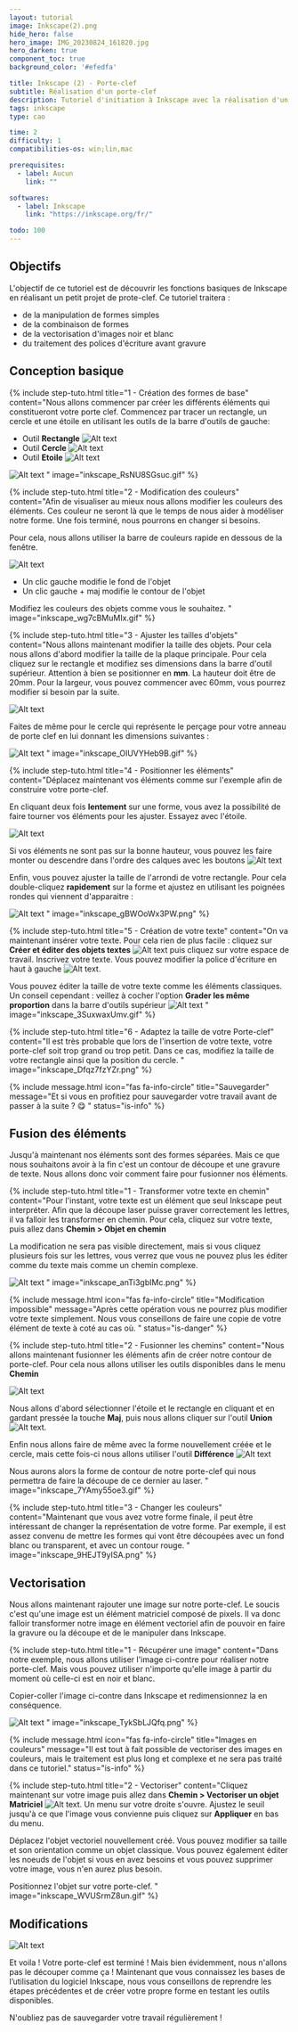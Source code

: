 ```yaml
---
layout: tutorial
image: Inkscape(2).png
hide_hero: false
hero_image: IMG_20230824_161820.jpg
hero_darken: true
component_toc: true
background_color: '#efedfa'

title: Inkscape (2) - Porte-clef
subtitle: Réalisation d'un porte-clef
description: Tutoriel d'initiation à Inkscape avec la réalisation d'un porte-clef pouvant être découpé au laser.
tags: inkscape
type: cao

time: 2
difficulty: 1
compatibilities-os: win;lin,mac

prerequisites:
  - label: Aucun
    link: ""

softwares: 
  - label: Inkscape
    link: "https://inkscape.org/fr/"

todo: 100
---
```


## Objectifs

L'objectif de ce tutoriel est de découvrir les fonctions basiques de Inkscape en réalisant un petit projet de prote-clef. Ce tutoriel traitera :

- de la manipulation de formes simples
- de la combinaison de formes
- de la vectorisation d'images noir et blanc
- du traitement des polices d'écriture avant gravure

## Conception basique

{% include step-tuto.html 
title="1 - Création des formes de base"
content="Nous allons commencer par créer les différents éléments qui constitueront votre porte clef. Commencez par tracer un rectangle, un cercle et une étoile en utilisant les outils de la barre d'outils de gauche:

- Outil **Rectangle** ![Alt text](inkscape_JcuwfMuWju.png)
- Outil **Cercle** ![Alt text](inkscape_I1p8OYXaYW.png)
- Outil **Etoile** ![Alt text](inkscape_r2sizVE4gh.png)

![Alt text](inkscape_GO1oE8jIjW.png)
" 
image="inkscape_RsNU8SGsuc.gif" %}

{% include step-tuto.html 
title="2 - Modification des couleurs"
content="Afin de visualiser au mieux nous allons modifier les couleurs des éléments. Ces couleur ne seront là que le temps de nous aider à modéliser notre forme. Une fois terminé, nous pourrons en changer si besoins.

Pour cela, nous allons utiliser la barre de couleurs rapide en dessous de la fenêtre. 

![Alt text](inkscape_StjldLb8hE.png)

- Un clic gauche modifie le fond de l'objet
- Un clic gauche + maj modifie le contour de l'objet

Modifiez les couleurs des objets comme vous le souhaitez.
" 
image="inkscape_wg7cBMuMIx.gif" %}

{% include step-tuto.html 
title="3 - Ajuster les tailles d'objets"
content="Nous allons maintenant modifier la taille des objets. Pour cela nous allons d'abord modifier la taille de la plaque principale. Pour cela cliquez sur le rectangle et modifiez ses dimensions dans la barre d'outil supérieur. Attention à bien se positionner en **mm**. La hauteur doit être de 20mm. Pour la largeur, vous pouvez commencer avec 60mm, vous pourrez modifier si besoin par la suite.

![Alt text](inkscape_X3UzjyLklL.png)

Faites de même pour le cercle qui représente le perçage pour votre anneau de porte clef en lui donnant les dimensions suivantes :

![Alt text](inkscape_rEZlsCOrYV.png)
" 
image="inkscape_OlUVYHeb9B.gif" %}

{% include step-tuto.html 
title="4 - Positionner les éléments"
content="Déplacez maintenant vos éléments comme sur l'exemple afin de construire votre porte-clef.

En cliquant deux fois **lentement** sur une forme, vous avez la possibilité de faire tourner vos éléments pour les ajuster. Essayez avec l'étoile.

![Alt text](inkscape_NlBqYm5eCe.gif)

Si vos éléments ne sont pas sur la bonne hauteur, vous pouvez les faire monter ou descendre dans l'ordre des calques avec les boutons ![Alt text](inkscape_l5frzWNfqT.png)

Enfin, vous pouvez ajuster la taille de l'arrondi de votre rectangle. Pour cela double-cliquez **rapidement** sur la forme et ajustez en utilisant les poignées rondes qui viennent d'apparaitre :

![Alt text](inkscape_HDW37LxSqv.gif)
" 
image="inkscape_gBWOoWx3PW.png" %}

{% include step-tuto.html 
title="5 - Création de votre texte"
content="On va maintenant insérer votre texte. Pour cela rien de plus facile : cliquez sur **Créer et éditer des objets textes** ![Alt text](inkscape_aWboAoL96w.png) puis cliquez sur votre espace de travail. Inscrivez votre texte. Vous pouvez modifier la police d'écriture en haut à gauche ![Alt text](inkscape_OxgfGoWefB.png).

Vous pouvez éditer la taille de votre texte comme les éléments classiques. Un conseil cependant : veillez à cocher l'option **Grader les même proportion** dans la barre d'outils supérieur ![Alt text](inkscape_slSCEECezF.png)
" 
image="inkscape_3SuxwaxUmv.gif" %}

{% include step-tuto.html 
title="6 - Adaptez la taille de votre Porte-clef"
content="Il est très probable que lors de l'insertion de votre texte, votre porte-clef soit trop grand ou trop petit. Dans ce cas, modifiez la taille de votre rectangle ainsi que la position du cercle.
" 
image="inkscape_Dfqz7fzYZr.png" %}

{% include message.html 
icon="fas fa-info-circle"
title="Sauvegarder"
message="Et si vous en profitiez pour sauvegarder votre travail avant de passer à la suite ? 😋 " 
status="is-info" %}

## Fusion des éléments

Jusqu'à maintenant nos éléments sont des formes séparées. Mais ce que nous souhaitons avoir à la fin c'est un contour de découpe et une gravure de texte. Nous allons donc voir comment faire pour fusionner nos éléments.

{% include step-tuto.html 
title="1 - Transformer votre texte en chemin"
content="Pour l'instant, votre texte est un élément que seul Inkscape peut interpréter. Afin que la découpe laser puisse graver correctement les lettres, il va falloir les transformer en chemin. Pour cela, cliquez sur votre texte, puis allez dans **Chemin > Objet en chemin**

La modification ne sera pas visible directement, mais si vous cliquez plusieurs fois sur les lettres, vous verrez que vous ne pouvez plus les éditer comme du texte mais comme un chemin complexe.

![Alt text](inkscape_FCJ0aYwExc.gif)
" 
image="inkscape_anTi3gbIMc.png" %}

{% include message.html 
icon="fas fa-info-circle"
title="Modification impossible"
message="Après cette opération vous ne pourrez plus modifier votre texte simplement. Nous vous conseillons de faire une copie de votre élément de texte à coté au cas où. " 
status="is-danger" %}

{% include step-tuto.html 
title="2 - Fusionner les chemins"
content="Nous allons maintenant fusionner les éléments afin de créer notre contour de porte-clef. Pour cela nous allons utiliser les outils disponibles dans le menu **Chemin**

![Alt text](inkscape_GdOXmXvKQa.png)

Nous allons d'abord sélectionner l'étoile et le rectangle en cliquant et en gardant pressée la touche **Maj**, puis nous allons cliquer sur l'outil **Union** ![Alt text](inkscape_ewyf2ncHvN.png).

Enfin nous allons faire de même avec la forme nouvellement créée et le cercle, mais cette fois-ci nous allons utiliser l'outil **Différence** ![Alt text](inkscape_wPfbUflhuj.png)

Nous aurons alors la forme de contour de notre porte-clef qui nous permettra de faire la découpe de ce dernier au laser.
"
image="inkscape_7YAmy55oe3.gif" %}

{% include step-tuto.html 
title="3 - Changer les couleurs"
content="Maintenant que vous avez votre forme finale, il peut être intéressant de changer la représentation de votre forme. Par exemple, il est assez convenu de mettre les formes qui vont être découpées avec un fond blanc ou transparent, et avec un contour rouge.
"
image="inkscape_9HEJT9yISA.png" %}

## Vectorisation

Nous allons maintenant rajouter une image sur notre porte-clef. Le soucis c'est qu'une image est un élément matriciel composé de pixels. Il va donc falloir transformer notre image en élément vectoriel afin de pouvoir en faire la gravure ou la découpe et de le manipuler dans Inkscape.

{% include step-tuto.html 
title="1 - Récupérer une image"
content="Dans notre exemple, nous allons utiliser l'image ci-contre pour réaliser notre porte-clef. Mais vous pouvez utiliser n'importe qu'elle image à partir du moment où celle-ci est en noir et blanc.

Copier-coller l'image ci-contre dans Inkscape et redimensionnez la en conséquence.

![Alt text](inkscape_kmtA0fsREV.png)
"
image="inkscape_TykSbLJQfq.png" %}

{% include message.html 
icon="fas fa-info-circle"
title="Images en couleurs"
message="Il est tout à fait possible de vectoriser des images en couleurs, mais le traitement est plus long et complexe et ne sera pas traité dans ce tutoriel." 
status="is-info" %}

{% include step-tuto.html 
title="2 - Vectoriser"
content="Cliquez maintenant sur votre image puis allez dans **Chemin > Vectoriser un objet Matriciel** ![Alt text](inkscape_LIGAN6ygiA.png). Un menu sur votre droite s'ouvre. Ajustez le seuil jusqu'à ce que l'image vous convienne puis cliquez sur **Appliquer** en bas du menu.

Déplacez l'objet vectoriel nouvellement créé. Vous pouvez modifier sa taille et son orientation comme un objet classique. Vous pouvez également éditer les noeuds de l'objet si vous en avez besoins et vous pouvez supprimer votre image, vous n'en aurez plus besoin.

Positionnez l'objet sur votre porte-clef.
"
image="inkscape_WVUSrmZ8un.gif" %}

## Modifications

![Alt text](inkscape_TcMWtlJmOo.png)

Et voila ! Votre porte-clef est terminé ! Mais bien évidemment, nous n'allons pas le découper comme ça ! Maintenant que vous connaissez les bases de l’utilisation du logiciel Inkscape, nous vous conseillons de reprendre les étapes précédentes et de créer votre propre forme en testant les outils disponibles.

N'oubliez pas de sauvegarder votre travail régulièrement !
